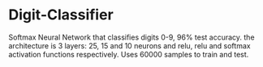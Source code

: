 # Digit-Classifier
Softmax Neural Network that classifies digits 0-9, 96% test accuracy. the architecture is 3 layers: 25, 15 and 10 neurons and relu, relu and softmax activation functions respectively. Uses 60000 samples to train and test. 
